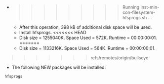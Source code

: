 * >>>>>>>>> Running inst-min-con-filesystem-hfsprogs.sh ...
  * After this operation, 398 kB of additional disk space will be used.
  * Install hfsprogs.
<<<<<<< HEAD
  * Disk size = 1255040K. Space Used = 572K. Runtime = 00:00:00:01.
=======
  * Disk size = 1133216K. Space Used = 564K. Runtime = 00:00:00:01.
>>>>>>> refs/remotes/origin/bullseye
  * The following NEW packages will be installed:
  ```bash
hfsprogs
  ```
